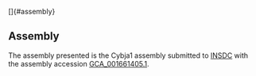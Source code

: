 []{#assembly}

Assembly
--------

The assembly presented is the Cybja1 assembly submitted to
[INSDC](http://www.insdc.org) with the assembly accession
[GCA\_001661405.1](http://www.ebi.ac.uk/ena/data/view/GCA_001661405.1).
